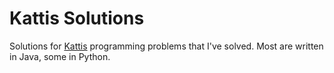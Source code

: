 # Kattis Solutions
Solutions for [Kattis](open.kattis.com) programming problems that I've solved. Most are written in Java, some in Python.
